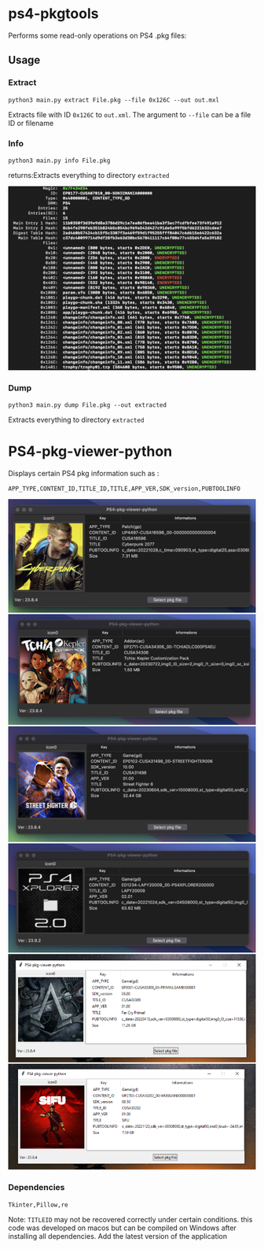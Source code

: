 # ps4-pkgtools

Performs some read-only operations on PS4 .pkg files:

## Usage

### Extract

```
python3 main.py extract File.pkg --file 0x126C --out out.mxl
```

Extracts file with ID `0x126C` to `out.xml`. 
The argument to `--file` can be a file ID or filename 

### Info

```
python3 main.py info File.pkg
```

returns:Extracts everything to directory `extracted`

![info.png](img/info.png)

### Dump
```
python3 main.py dump File.pkg --out extracted
```

Extracts everything to directory `extracted`

# PS4-pkg-viewer-python

Displays certain PS4 pkg information such as :
```
APP_TYPE,CONTENT_ID,TITLE_ID,TITLE,APP_VER,SDK_version,PUBTOOLINFO 
```
<img src="img/view1.png" alt="view1">
<img src="img/view2.png" alt="view2">

<img src="img/view3.png" alt="view3">
<img src="img/view4.png" alt="view4">

<img src="img/view5.PNG" alt="view5">
<img src="img/view6.PNG" alt="view6">

### Dependencies
   ```
Tkinter,Pillow,re
``` 
Note: `TITLEID` may not be recovered correctly under certain conditions.
    this code was developed on macos but can be compiled on Windows after installing all dependencies.
    Add the latest version of the application 


